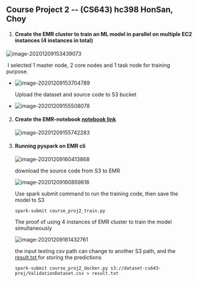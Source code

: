 ## Course Project 2 -- (CS643)		hc398		HonSan, Choy

1. #### Create the EMR cluster to train an ML model in parallel on multiple EC2 instances (4 instances in total)

![image-20201209153439073](course_proj2_cloud643/user_images/image-20201209153439073.png)

​		I selected 1 master node, 2 core nodes and 1 task node for training purpose.

- ![image-20201209153704789](course_proj2_cloud643/user_images/image-20201209153704789.png)

  Upload the dataset and source code to S3 bucket 

- ![image-20201209155508078](course_proj2_cloud643/user_images/image-20201209155508078.png)

2. #### Create the EMR-notebook [notebook link](./EMR-Notebook.ipynb)

   ![image-20201209155742283](course_proj2_cloud643/user_images/image-20201209155742283.png)

3. #### Running pyspark on EMR cli

   ![image-20201209160413868](course_proj2_cloud643/user_images/image-20201209160413868.png)

   download the source code from S3 to EMR

   ![image-20201209160859816](course_proj2_cloud643/user_images/image-20201209160859816.png)

   Use spark submit command to run the training code, then save the model to S3

   ```
   spark-submit course_proj2_train.py
   ```

   The proof of using 4 instances of EMR cluster to train the model simultaneously 

   ![image-20201209161432761](course_proj2_cloud643/user_images/image-20201209161432761.png)

   the input testing csv path can change to another S3 path, and the [result.txt ](./result.txt) for storing the predictions

   ```
   spark-submit course_proj2_docker.py s3://dataset-cs643-proj/ValidationDataset.csv > result.txt
   ```

   
